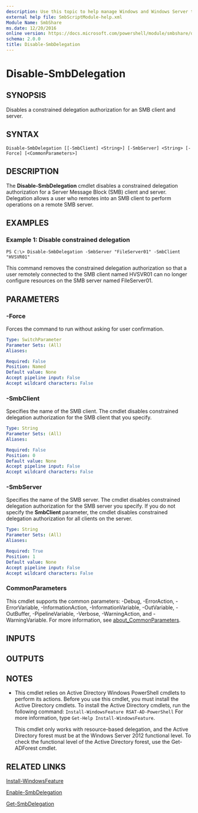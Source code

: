 ```yaml
---
description: Use this topic to help manage Windows and Windows Server technologies with Windows PowerShell.
external help file: SmbScriptModule-help.xml
Module Name: SmbShare
ms.date: 12/20/2016
online version: https://docs.microsoft.com/powershell/module/smbshare/disable-smbdelegation?view=windowsserver2022-ps&wt.mc_id=ps-gethelp
schema: 2.0.0
title: Disable-SmbDelegation
---
```


# Disable-SmbDelegation

## SYNOPSIS
Disables a constrained delegation authorization for an SMB client and server.

## SYNTAX

```
Disable-SmbDelegation [[-SmbClient] <String>] [-SmbServer] <String> [-Force] [<CommonParameters>]
```

## DESCRIPTION
The **Disable-SmbDelegation** cmdlet disables a constrained delegation authorization for a Server Message Block (SMB) client and server.
Delegation allows a user who remotes into an SMB client to perform operations on a remote SMB server.

## EXAMPLES

### Example 1: Disable constrained delegation
```
PS C:\> Disable-SmbDelegation -SmbServer "FileServer01" -SmbClient "HVSVR01"
```

This command removes the constrained delegation authorization so that a user remotely connected to the SMB client named HVSVR01 can no longer configure resources on the SMB server named FileServer01.

## PARAMETERS

### -Force
Forces the command to run without asking for user confirmation.

```yaml
Type: SwitchParameter
Parameter Sets: (All)
Aliases: 

Required: False
Position: Named
Default value: None
Accept pipeline input: False
Accept wildcard characters: False
```

### -SmbClient
Specifies the name of the SMB client.
The cmdlet disables constrained delegation authorization for the SMB client that you specify.

```yaml
Type: String
Parameter Sets: (All)
Aliases: 

Required: False
Position: 0
Default value: None
Accept pipeline input: False
Accept wildcard characters: False
```

### -SmbServer
Specifies the name of the SMB server.
The cmdlet disables constrained delegation authorization for the SMB server you specify.
If you do not specify the **SmbClient** parameter, the cmdlet disables constrained delegation authorization for all clients on the server.

```yaml
Type: String
Parameter Sets: (All)
Aliases: 

Required: True
Position: 1
Default value: None
Accept pipeline input: False
Accept wildcard characters: False
```

### CommonParameters
This cmdlet supports the common parameters: -Debug, -ErrorAction, -ErrorVariable, -InformationAction, -InformationVariable, -OutVariable, -OutBuffer, -PipelineVariable, -Verbose, -WarningAction, and -WarningVariable. For more information, see [about_CommonParameters](https://go.microsoft.com/fwlink/?LinkID=113216).

## INPUTS

## OUTPUTS

## NOTES
* This cmdlet relies on Active Directory Windows PowerShell cmdlets to perform its actions. Before you use this cmdlet, you must install the Active Directory cmdlets. To install the Active Directory cmdlets, run the following command: 
`Install-WindowsFeature RSAT-AD-PowerShell`
For more information, type `Get-Help Install-WindowsFeature`.

  This cmdlet only works with resource-based delegation, and the Active Directory forest must be at the Windows Server 2012 functional level.
To check the functional level of the Active Directory forest, use the Get-ADForest cmdlet.

## RELATED LINKS

[Install-WindowsFeature](../Microsoft.Windows.ServerManager.Migration/Install-WindowsFeature.md)

[Enable-SmbDelegation](./Enable-SmbDelegation.md)

[Get-SmbDelegation](./Get-SmbDelegation.md)

